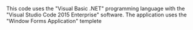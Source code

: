 
This code uses the "Visual Basic .NET" programming language with the "Visual Studio Code 2015 Enterprise" software. The application uses the "Window Forms Application" templete
